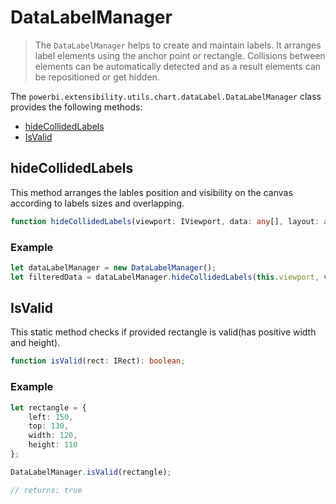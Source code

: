 # DataLabelManager
> The ```DataLabelManager``` helps to create and maintain labels. It arranges label elements using the anchor point or rectangle. Collisions between elements can be automatically detected and as a result elements can be repositioned or get hidden.

The ```powerbi.extensibility.utils.chart.dataLabel.DataLabelManager``` class provides the following methods:

* [hideCollidedLabels](#hidecollidedlabels)
* [IsValid](#isvalid)

## hideCollidedLabels

This method arranges the lables position and visibility on the canvas according to labels sizes and overlapping.

```typescript
function hideCollidedLabels(viewport: IViewport, data: any[], layout: any, addTransform: boolean = false): LabelEnabledDataPoint[];
```

### Example

```typescript
let dataLabelManager = new DataLabelManager();
let filteredData = dataLabelManager.hideCollidedLabels(this.viewport, values, labelLayout, true);
```

## IsValid

This static method checks if provided rectangle is valid(has positive width and height).

```typescript
function isValid(rect: IRect): boolean;
```

### Example

```typescript
let rectangle = {
    left: 150,
    top: 130,
    width: 120,
    height: 110
};

DataLabelManager.isValid(rectangle);

// returns: true
```


